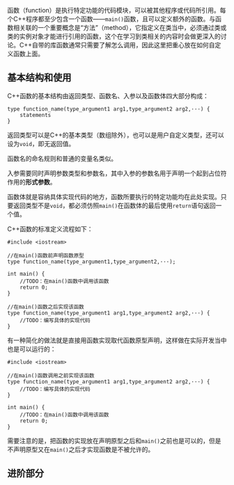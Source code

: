 函数（function）是执行特定功能的代码模块，可以被其他程序或代码所引用。每个C++程序都至少包含一个函数——`main()`函数，且可以定义额外的函数。与函数相关联的一个重要概念是“方法”（method），它指定义在类当中，必须通过类或类的实例对象才能进行引用的函数，这个在学习到类相关的内容时会做更深入的讨论。C++自带的库函数通常只需要了解怎么调用，因此这里把重心放在如何自定义函数上面。

## 基本结构和使用

C++函数的基本结构由返回类型、函数名、入参以及函数体四大部分构成：

```
type function_name(type_argument1 arg1,type_argument2 arg2,···) {
    statements
}
```

返回类型可以是C++的基本类型（数组除外），也可以是用户自定义类型，还可以设为`void`，即无返回值。

函数名的命名规则和普通的变量名类似。

入参需要同时声明参数类型和参数名，其中入参的参数名用于声明一个起到占位符作用的**形式参数**。

函数体就是容纳具体实现代码的地方，函数所要执行的特定功能均在此处实现。只要返回类型不是`void`，都必须仿照`main()`在函数体的最后使用`return`语句返回一个值。

C++函数的标准定义流程如下：

```
#include <iostream>

//在main()函数前声明函数原型
type function_name(type_argument1,type_argument2,···);

int main() {
    //TODO：在main()函数中调用该函数
    return 0;
}

//在main()函数之后实现该函数
type function_name(type_argument1 arg1,type_argument2 arg2,···) {
    //TODO：编写具体的实现代码
}
```

有一种简化的做法就是直接用函数实现取代函数原型声明，这样做在实际开发当中也是可以运行的：

```
#include <iostream>

//在main()函数调用之前实现该函数
type function_name(type_argument1 arg1,type_argument2 arg2,···) {
    //TODO：编写具体的实现代码
}

int main() {
    //TODO：在main()函数中调用该函数
    return 0;
}
```

需要注意的是，把函数的实现放在声明原型之后和`main()`之前也是可以的，但是不声明原型又在`main()`之后才实现函数是不被允许的。

## 进阶部分
